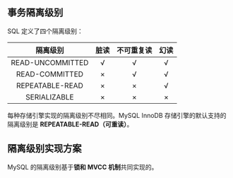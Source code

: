 ## 事务隔离级别

SQL 定义了四个隔离级别：

|     隔离级别     | 脏读 | 不可重复读 | 幻读 |
| :--------------: | :--: | :--------: | :--: |
| READ-UNCOMMITTED |  √   |     √      |  √   |
|  READ-COMMITTED  |  ×   |     √      |  √   |
| REPEATABLE-READ  |  ×   |     ×      |  √   |
|   SERIALIZABLE   |  ×   |     ×      |  ×   |

每种存储引擎实现的隔离级别不尽相同。MySQL InnoDB 存储引擎的默认支持的隔离级别是 **REPEATABLE-READ（可重读）**。



## 隔离级别实现方案

MySQL 的隔离级别基于**锁和 MVCC 机制**共同实现的。

